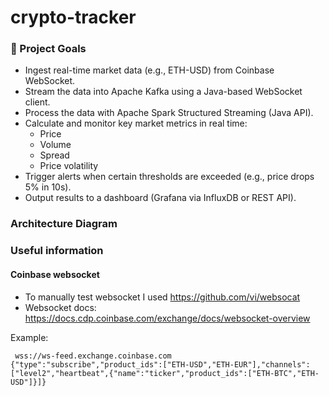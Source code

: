# crypto-tracker

### 🎯 Project Goals
- Ingest real-time market data (e.g., ETH-USD) from Coinbase WebSocket.
- Stream the data into Apache Kafka using a Java-based WebSocket client.
- Process the data with Apache Spark Structured Streaming (Java API).
- Calculate and monitor key market metrics in real time:
  - Price
  - Volume
  - Spread
  - Price volatility
- Trigger alerts when certain thresholds are exceeded (e.g., price drops 5% in 10s).
- Output results to a dashboard (Grafana via InfluxDB or REST API).

### Architecture Diagram

### Useful information
#### Coinbase websocket
- To manually test websocket I used https://github.com/vi/websocat
- Websocket docs: https://docs.cdp.coinbase.com/exchange/docs/websocket-overview

Example:
```
 wss://ws-feed.exchange.coinbase.com
{"type":"subscribe","product_ids":["ETH-USD","ETH-EUR"],"channels":["level2","heartbeat",{"name":"ticker","product_ids":["ETH-BTC","ETH-USD"]}]}
```


